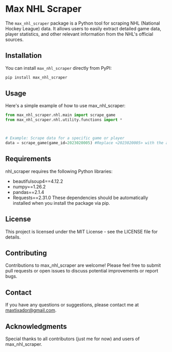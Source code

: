 # Max NHL Scraper

The `max_nhl_scraper` package is a Python tool for scraping NHL (National Hockey League) data. It allows users to easily extract detailed game data, player statistics, and other relevant information from the NHL's official sources.

## Installation

You can install `max_nhl_scraper` directly from PyPI:

```bash
pip install max_nhl_scraper
```

## Usage

Here's a simple example of how to use max_nhl_scraper:

```python
from max_nhl_scraper.nhl.main import scrape_game
from max_nhl_scraper.nhl.utility.functions import *



# Example: Scrape data for a specific game or player
data = scrape_game(game_id=2023020005) #Replace <2023020005> with the actual game ID you want to scrape data for.
```

## Requirements

nhl_scraper requires the following Python libraries:

- beautifulsoup4==4.12.2
- numpy==1.26.2
- pandas==2.1.4
- Requests==2.31.0
These dependencies should be automatically installed when you install the package via pip.

## License

This project is licensed under the MIT License - see the LICENSE file for details.

## Contributing

Contributions to max_nhl_scraper are welcome! Please feel free to submit pull requests or open issues to discuss potential improvements or report bugs.

## Contact

If you have any questions or suggestions, please contact me at maxtixador@gmail.com.

## Acknowledgments

Special thanks to all contributors (just me for now) and users of max_nhl_scraper.